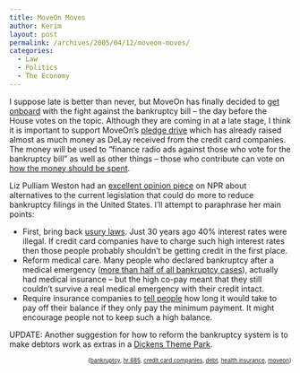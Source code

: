 ```yaml
---
title: MoveOn Moves
author: Kerim
layout: post
permalink: /archives/2005/04/12/moveon-moves/
categories:
  - Law
  - Politics
  - The Economy
---
```

I suppose late is better than never, but MoveOn has finally decided to <a href="http://politology.us/archives/2005/04/bankruptcy_move.php" onclick="_gaq.push(['_trackEvent', 'outbound-article', 'http://politology.us/archives/2005/04/bankruptcy_move.php', 'get onboard']);" >get onboard</a> with the fight against the bankruptcy bill &#8211; the day before the House votes on the topic. Although they are coming in at a late stage, I think it is important to support MoveOn&#8217;s <a href="http://www.moveonpac.org/radiopledge/" onclick="_gaq.push(['_trackEvent', 'outbound-article', 'http://www.moveonpac.org/radiopledge/', 'pledge drive']);" >pledge drive</a> which has already raised almost as much money as DeLay received from the credit card companies. The money will be used to &#8220;finance radio ads against those who vote for the bankruptcy bill&#8221; as well as other things &#8211; those who contribute can vote on <a href="http://www.moveonpac.org/radiopledge/" onclick="_gaq.push(['_trackEvent', 'outbound-article', 'http://www.moveonpac.org/radiopledge/', 'how the money should be spent']);" >how the money should be spent</a>.

Liz Pulliam Weston had an <a href="http://www.npr.org/templates/story/story.php?storyId=4597535" onclick="_gaq.push(['_trackEvent', 'outbound-article', 'http://www.npr.org/templates/story/story.php?storyId=4597535', 'excellent opinion piece']);" >excellent opinion piece</a> on NPR about alternatives to the current legislation that could do more to reduce bankruptcy filings in the United States. I&#8217;ll attempt to paraphrase her main points:

  * First, bring back <a href="http://www.pbs.org/wgbh/pages/frontline/shows/credit/more/rise.html" onclick="_gaq.push(['_trackEvent', 'outbound-article', 'http://www.pbs.org/wgbh/pages/frontline/shows/credit/more/rise.html', 'usury laws']);" >usury laws</a>. Just 30 years ago 40% interest rates were illegal. If credit card companies have to charge such high interest rates then those people probably shouldn&#8217;t be getting credit in the first place.
  * Reform medical care. Many people who declared bankruptcy after a medical emergency (<a href="http://www.nytimes.com/2005/03/08/opinion/08krugman.html?ex=1268024400&#038;en=6d6169df7852a01d&#038;ei=5090&#038;partner=rssuserland" onclick="_gaq.push(['_trackEvent', 'outbound-article', 'http://www.nytimes.com/2005/03/08/opinion/08krugman.html?ex=1268024400&en=6d6169df7852a01d&ei=5090&partner=rssuserland', 'more than half of all bankruptcy cases']);" >more than half of all bankruptcy cases</a>), actually had medical insurance &#8211; but the high co-pay meant that they still couldn&#8217;t survive a real medical emergency with their credit intact.
  * Require insurance companies to <a href="http://www.talkingpointsmemo.com/bankruptcy/archives/2005/04/index.php#005317" onclick="_gaq.push(['_trackEvent', 'outbound-article', 'http://www.talkingpointsmemo.com/bankruptcy/archives/2005/04/index.php#005317', 'tell people']);" >tell people</a> how long it would take to pay off their balance if they only pay the minimum payment. It might encourage people not to keep such a high balance.

UPDATE: Another suggestion for how to reform the bankruptcy system is to make debtors work as extras in a <a href="http://blog.shashwati.com/2005/04/12/dickens-world/" onclick="_gaq.push(['_trackEvent', 'outbound-article', 'http://blog.shashwati.com/2005/04/12/dickens-world/', 'Dickens Theme Park']);" >Dickens Theme Park</a>.

<div style="text-align:right;">
  <span style="font-size:x-small;">{<a href="http://technorati.com/tag/bankruptcy" onclick="_gaq.push(['_trackEvent', 'outbound-article', 'http://technorati.com/tag/bankruptcy', 'bankruptcy']);"  rel="tag">bankruptcy</a>, <a href="http://technorati.com/tag/hr 685" onclick="_gaq.push(['_trackEvent', 'outbound-article', 'http://technorati.com/tag/hr 685', 'hr 685']);"  rel="tag">hr 685</a>, <a href="http://technorati.com/tag/credit card companies" onclick="_gaq.push(['_trackEvent', 'outbound-article', 'http://technorati.com/tag/credit card companies', 'credit card companies']);"  rel="tag">credit card companies</a>, <a href="http://technorati.com/tag/debt" onclick="_gaq.push(['_trackEvent', 'outbound-article', 'http://technorati.com/tag/debt', 'debt']);"  rel="tag">debt</a>, <a href="http://technorati.com/tag/health insurance" onclick="_gaq.push(['_trackEvent', 'outbound-article', 'http://technorati.com/tag/health insurance', 'health insurance']);"  rel="tag">health insurance</a>, <a href="http://technorati.com/tag/moveon" onclick="_gaq.push(['_trackEvent', 'outbound-article', 'http://technorati.com/tag/moveon', 'moveon']);"  rel="tag">moveon</a>}</span>


